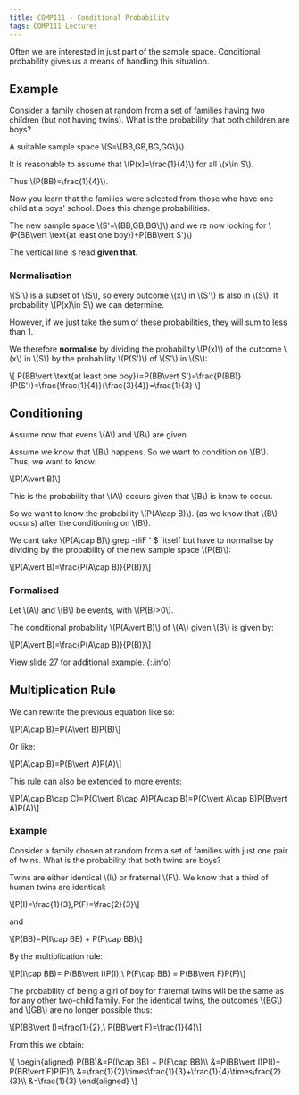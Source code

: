 ```yaml
---
title: COMP111 - Conditional Probability
tags: COMP111 Lectures
---
```

Often we are interested in just part of the sample space. Conditional probability gives us a means of handling this situation.

## Example
Consider a family chosen at random from a set of families having two children (but not having twins). What is the probability that both children are boys?

A suitable sample space &#92;(S=&#92;{BB,GB,BG,GG&#92;}&#92;).

It is reasonable to assume that &#92;(P(x)=&#92;frac{1}{4}&#92;) for all &#92;(x&#92;in S&#92;).

Thus &#92;(P(BB)=&#92;frac{1}{4}&#92;).

Now you learn that the families were selected from those who have one child at a boys' school. Does this change probabilities.

The new sample space &#92;(S'=&#92;{BB,GB,BG&#92;}&#92;) and we re now looking for &#92;(P(BB&#92;vert &#92;text{at least one boy})+P(BB&#92;vert S')&#92;)

The vertical line is read **given that**.

### Normalisation
&#92;(S'&#92;) is a subset of &#92;(S&#92;), so every outcome &#92;(x&#92;) in &#92;(S'&#92;) is also in &#92;(S&#92;). It probability &#92;(P(x)&#92;in S&#92;) we can determine.

However, if we just take the sum of these probabilities, they will sum to less than 1. 

We therefore **normalise** by dividing the probability &#92;(P(x)&#92;) of the outcome &#92;(x&#92;) in &#92;(S&#92;) by the probability &#92;(P(S')&#92;) of &#92;(S'&#92;) in &#92;(S&#92;):

&#92;[
P(BB&#92;vert &#92;text{at least one boy})=P(BB&#92;vert S')=&#92;frac{P(BB)}{P(S')}=&#92;frac{&#92;frac{1}{4}}{&#92;frac{3}{4}}=&#92;frac{1}{3}
&#92;]

## Conditioning
Assume now that evens &#92;(A&#92;) and &#92;(B&#92;) are given.

Assume we know that &#92;(B&#92;) happens. So we want to condition on &#92;(B&#92;). Thus, we want to know:

&#92;[P(A&#92;vert B)&#92;]

This is the probability that &#92;(A&#92;) occurs given that &#92;(B&#92;) is know to occur.

So we want to know the probability &#92;(P(A&#92;cap B)&#92;). (as we know that &#92;(B&#92;) occurs) after the conditioning on &#92;(B&#92;).

We cant take &#92;(P(A&#92;cap B)&#92;) grep -rliF ' $ 'itself but have to normalise by dividing by the probability of the new sample space &#92;(P(B)&#92;):

&#92;[P(A&#92;vert B)=&#92;frac{P(A&#92;cap B)}{P(B)}&#92;]

### Formalised
Let &#92;(A&#92;) and &#92;(B&#92;) be events, with &#92;(P(B)>0&#92;).

The conditional probability &#92;(P(A&#92;vert B)&#92;) of &#92;(A&#92;) given &#92;(B&#92;) is given by: 

&#92;[P(A&#92;vert B)=&#92;frac{P(A&#92;cap B)}{P(B)}&#92;]

View [slide 27]({{site.baseurl}}/assets/COMP111/Lectures/2020-11-19.pdf) for additional example.
{:.info}

## Multiplication Rule
We can rewrite the previous equation like so:

&#92;[P(A&#92;cap B)=P(A&#92;vert B)P(B)&#92;]

Or like:

&#92;[P(A&#92;cap B)=P(B&#92;vert A)P(A)&#92;]

This rule can also be extended to more events:

&#92;[P(A&#92;cap B&#92;cap C)=P(C&#92;vert B&#92;cap A)P(A&#92;cap B)=P(C&#92;vert A&#92;cap B)P(B&#92;vert A)P(A)&#92;]

### Example
Consider a family chosen at random from a set of families with just one pair of twins. What is the probability that both twins are boys?

Twins  are either identical &#92;(I&#92;) or fraternal &#92;(F&#92;). We know that a third of human twins are identical:

&#92;[P(I)=&#92;frac{1}{3},P(F)=&#92;frac{2}{3}&#92;]

and 

&#92;[P(BB)=P(I&#92;cap BB) + P(F&#92;cap BB)&#92;]

By the multiplication rule:

&#92;[P(I&#92;cap BB)= P(BB&#92;vert I)P(I),&#92; P(F&#92;cap BB) = P(BB&#92;vert F)P(F)&#92;]

The probability of being a girl of boy for fraternal twins will be the same as for any other two-child family. For the identical twins, the outcomes &#92;(BG&#92;) and &#92;(GB&#92;) are no longer possible thus:

&#92;[P(BB&#92;vert I)=&#92;frac{1}{2},&#92; P(BB&#92;vert F)=&#92;frac{1}{4}&#92;]

From this we obtain:

&#92;[
&#92;begin{aligned}
P(BB)&=P(I&#92;cap BB) + P(F&#92;cap BB)&#92;&#92;
&=P(BB&#92;vert I)P(I)+ P(BB&#92;vert F)P(F)&#92;&#92;
&=&#92;frac{1}{2}&#92;times&#92;frac{1}{3}+&#92;frac{1}{4}&#92;times&#92;frac{2}{3}&#92;&#92;
&=&#92;frac{1}{3}
&#92;end{aligned}
&#92;]
